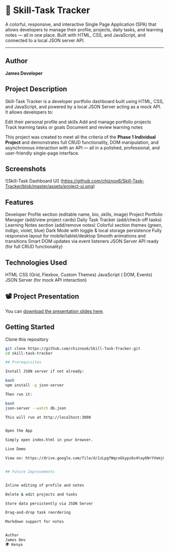 # 🚀 Skill-Task Tracker

A colorful, responsive, and interactive Single Page Application (SPA) that allows developers to manage their profile, projects, daily tasks, and learning notes — all in one place. Built with HTML, CSS, and JavaScript, and connected to a local JSON server API.


---

##  Author

**James Developer**



## Project Description

Skill-Task Tracker is a developer portfolio dashboard built using HTML, CSS, and JavaScript, and powered by a local JSON Server acting as a mock API. It allows developers to:

Edit their personal profile and skills
Add and manage portfolio projects
Track learning tasks or goals
Document and review learning notes

This project was created to meet all the criteria of the **Phase 1 Individual Project** and demonstrates full CRUD functionality, DOM manipulation, and asynchronous interaction with an API — all in a polished, professional, and user-friendly single-page interface.


## Screenshots

![Skill-Task Dashboard UI] (https://github.com/chiznox6/Skill-Task-Tracker/blob/master/assets/project-ui.png)



## Features

 Developer Profile section (editable name, bio, skills, image)
Project Portfolio Manager (add/view project cards)
 Daily Task Tracker (add/check-off tasks)
Learning Notes section (add/remove notes)
Colorful section themes (green, indigo, violet, blue)
Dark Mode with toggle & local storage persistence
 Fully responsive layout for mobile/tablet/desktop
Smooth animations and transitions
 Smart DOM updates via event listeners
 JSON Server API ready (for full CRUD functionality)

## Technologies Used

 HTML
 CSS (Grid, Flexbox, Custom Themes)
 JavaScript ( DOM, Events)
 JSON Server (for mock API interaction)

 ## 📽 Project Presentation

You can [download the presentation slides here](./assets/skill-task-projectpresentation.odp).



##  Getting Started

 Clone this repository

   ```bash
   git clone https://github.com/chiznox6/Skill-Task-Tracker.git
   cd skill-task-tracker

## Prerequisites

Install JSON server if not already:

bash
npm install -g json-server

Then run it:

bash
json-server --watch db.json

This will run at http://localhost:3000


Open the App

Simply open index.html in your browser.

Live Demo

View on: https://drive.google.com/file/d/1zLpgfWqcnGkypz6s4tay6NrYVemjCcXq/view?usp=drive_link


## Future Improvements


 Inline editing of profile and notes

 Delete & edit projects and tasks

 Store data persistently via JSON Server

 Drag-and-drop task reordering

 Markdown support for notes


Author
James Dev
🌍 Kenya

